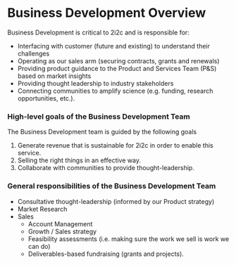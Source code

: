 # Business Development Overview

Business Development is critical to 2i2c and is responsible for:

-   Interfacing with customer (future and existing) to understand their challenges
-   Operating as our sales arm (securing contracts, grants and renewals)
-   Providing product guidance to the Product and Services Team (P&S) based on market insights
-   Providing thought leadership to industry stakeholders
-   Connecting communities to amplify science (e.g. funding, research opportunities, etc.).

### High-level goals of the Business Development Team

The Business Development team is guided by the following goals

1. Generate revenue that is sustainable for 2i2c in order to enable this service.
1. Selling the right things in an effective way.
1. Collaborate with communities to provide thought-leadership.

### General responsibilities of the Business Development Team

-   Consultative thought-leadership (informed by our Product strategy)
-   Market Research
-   Sales
    -   Account Management
    -   Growth / Sales strategy
    -   Feasibility assessments (i.e. making sure the work we sell is work we can do)
    -   Deliverables-based fundraising (grants and projects).
